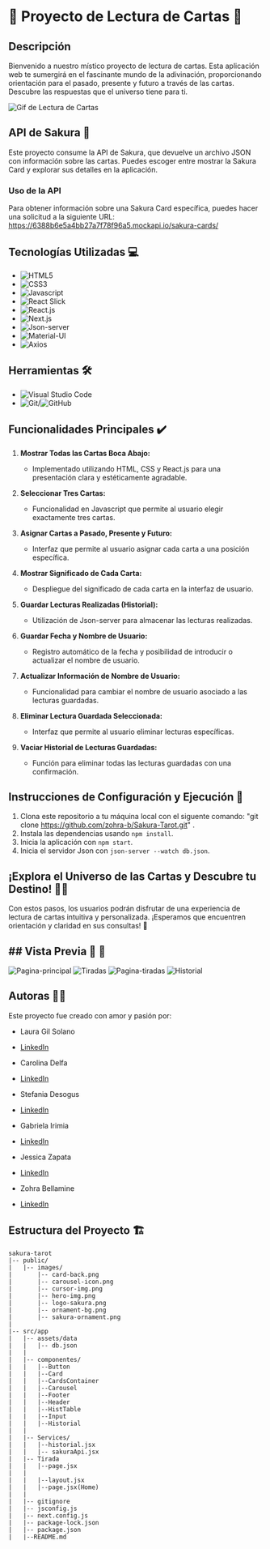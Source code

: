 # 🌌 Proyecto de Lectura de Cartas 🌌

## Descripción

Bienvenido a nuestro místico proyecto de lectura de cartas. Esta aplicación web te sumergirá en el fascinante mundo de la adivinación, proporcionando orientación para el pasado, presente y futuro a través de las cartas. Descubre las respuestas que el universo tiene para ti.

![Gif de Lectura de Cartas](https://media.giphy.com/media/v1.Y2lkPTc5MGI3NjExYTJmMDA2dHZxeW93dTI4MTZra242bGFlNndhbXBkcmFiOTBjengyMyZlcD12MV9pbnRlcm5hbF9naWZfYnlfaWQmY3Q9Zw/SrWh9peE9r1MTVr8aQ/giphy.gif)

## API de Sakura 🌸

Este proyecto consume la API de Sakura, que devuelve un archivo JSON con información sobre las cartas. Puedes escoger entre mostrar la Sakura Card y explorar sus detalles en la aplicación.

### Uso de la API

Para obtener información sobre una Sakura Card específica, puedes hacer una solicitud a la siguiente URL:
https://6388b6e5a4bb27a7f78f96a5.mockapi.io/sakura-cards/

## Tecnologías Utilizadas 💻

- ![HTML5](https://img.shields.io/badge/HTML5-E34F26?logo=html5&logoColor=white&style=flat)
- ![CSS3](https://img.shields.io/badge/CSS3-1572B6?logo=css3&logoColor=white&style=flat)
- ![Javascript](https://img.shields.io/badge/JavaScript-F7DF1E?logo=javascript&logoColor=black&style=flat)
- ![React Slick](https://img.shields.io/badge/React%20Slick-CA4245?logo=react&logoColor=white&style=flat)
- ![React.js](https://img.shields.io/badge/React.js-61DAFB?logo=react&logoColor=black&style=flat)
- ![Next.js](https://img.shields.io/badge/Next.js-000000?logo=next.js&logoColor=white&style=flat)
- ![Json-server](https://img.shields.io/badge/Json--server-0A0A0A?logo=json&logoColor=white&style=flat)
- ![Material-UI](https://img.shields.io/badge/Material--UI-0081CB?logo=material-ui&logoColor=white&style=flat)
- ![Axios](https://img.shields.io/badge/Axios-56A7F7?logo=axios&logoColor=white&style=flat)

## Herramientas 🛠

- ![Visual Studio Code](https://img.shields.io/badge/VS%20Code-007ACC?logo=visual-studio-code&logoColor=white&style=flat)
- ![Git](https://img.shields.io/badge/Git-F05032?logo=git&logoColor=white&style=flat)/![GitHub](https://img.shields.io/badge/GitHub-181717?logo=github&logoColor=white&style=flat)

## Funcionalidades Principales ✔️

1. **Mostrar Todas las Cartas Boca Abajo:**

   - Implementado utilizando HTML, CSS y React.js para una presentación clara y estéticamente agradable.

2. **Seleccionar Tres Cartas:**

   - Funcionalidad en Javascript que permite al usuario elegir exactamente tres cartas.

3. **Asignar Cartas a Pasado, Presente y Futuro:**

   - Interfaz que permite al usuario asignar cada carta a una posición específica.

4. **Mostrar Significado de Cada Carta:**

   - Despliegue del significado de cada carta en la interfaz de usuario.

5. **Guardar Lecturas Realizadas (Historial):**

   - Utilización de Json-server para almacenar las lecturas realizadas.

6. **Guardar Fecha y Nombre de Usuario:**

   - Registro automático de la fecha y posibilidad de introducir o actualizar el nombre de usuario.

7. **Actualizar Información de Nombre de Usuario:**

   - Funcionalidad para cambiar el nombre de usuario asociado a las lecturas guardadas.

8. **Eliminar Lectura Guardada Seleccionada:**

   - Interfaz que permite al usuario eliminar lecturas específicas.

9. **Vaciar Historial de Lecturas Guardadas:**
   - Función para eliminar todas las lecturas guardadas con una confirmación.

## Instrucciones de Configuración y Ejecución 🚀

1. Clona este repositorio a tu máquina local con el siguente comando: "git clone https://github.com/zohra-b/Sakura-Tarot.git" .
2. Instala las dependencias usando `npm install`.
3. Inicia la aplicación con `npm start`.
4. Inicia el servidor Json con `json-server --watch db.json`.

## ¡Explora el Universo de las Cartas y Descubre tu Destino! 🔮✨

Con estos pasos, los usuarios podrán disfrutar de una experiencia de lectura de cartas intuitiva y personalizada. ¡Esperamos que encuentren orientación y claridad en sus consultas! 🌟

## ## Vista Previa 🌠 📸

![Pagina-principal](<./public/img-readme/Captura de pantalla 2024-01-26 094522-1.png>)
![Tiradas](<./public/img-readme/Captura de pantalla 2024-01-26 094543-1.png>)
![Pagina-tiradas](<./public/img-readme/Captura de pantalla 2024-01-26 094614.png>)
![Historial](<./public/img-readme/Captura de pantalla 2024-01-26 094645.png>)

## Autoras 👩‍💻

Este proyecto fue creado con amor y pasión por:

- Laura Gil Solano
- [LinkedIn](https://www.linkedin.com/in/laura-gil-solano/)

- Carolina Delfa
- [LinkedIn](https://www.linkedin.com/)

- Stefania Desogus
- [LinkedIn](https://www.linkedin.com/in/stefania-desogus/)

- Gabriela Irimia
- [LinkedIn](https://www.linkedin.com/in/gabriela-irimia/)

- Jessica Zapata
- [LinkedIn](https://www.linkedin.com/in/j%C3%A9ssica-zapata-sol%C3%B3rzano-07401b29b/)

- Zohra Bellamine
- [LinkedIn](https://www.linkedin.com/in/z-bellamine/)

## Estructura del Proyecto 🏗️

```plaintext
sakura-tarot
|-- public/
|   |-- images/
|       |-- card-back.png
|       |-- carousel-icon.png
|       |-- cursor-img.png
|       |-- hero-img.png
|       |-- logo-sakura.png
|       |-- ornament-bg.png
|       |-- sakura-ornament.png
|
|-- src/app
|   |-- assets/data
|   |   |-- db.json
|   |
|   |-- componentes/
|   |   |--Button
|   |   |--Card
|   |   |--CardsContainer
|   |   |--Carousel
|   |   |--Footer
|   |   |--Header
|   |   |--HistTable
|   |   |--Input
|   |   |--Historial
|   |
|   |-- Services/
|   |   |--historial.jsx
|   |   |-- sakuraApi.jsx
|   |-- Tirada
|   |   |--page.jsx
|   |
|   |   |--layout.jsx
|   |   |--page.jsx(Home)
|   |
|   |-- gitignore
|   |-- jsconfig.js
|   |-- next.config.js
|   |-- package-lock.json
|   |-- package.json
|   |--README.md
```
